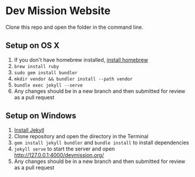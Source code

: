 # Dev Mission Website

Clone this repo and open the folder in the command line.

## Setup on OS X
1. If you don't have homebrew installed, [install homebrew](https://brew.sh/)
1. `brew install ruby`
1. `sudo gem install bundler`
1. `mkdir vendor && bundler install --path vendor`
1. `bundle exec jekyll --serve`
1. Any changes should be in a new branch and then submitted for review as a pull request

## Setup on Windows
1. [Install Jekyll](http://jekyll.tips/jekyll-casts/install-jekyll-on-windows/)
1. Clone repository and open the directory in the Terminal
1. `gem install jekyll bundler` and `bundle install` to install dependencies
1. `jekyll serve` to start the server and open http://127.0.0.1:4000/devmission.org/
1. Any changes should be in a new branch and then submitted for review as a pull request
